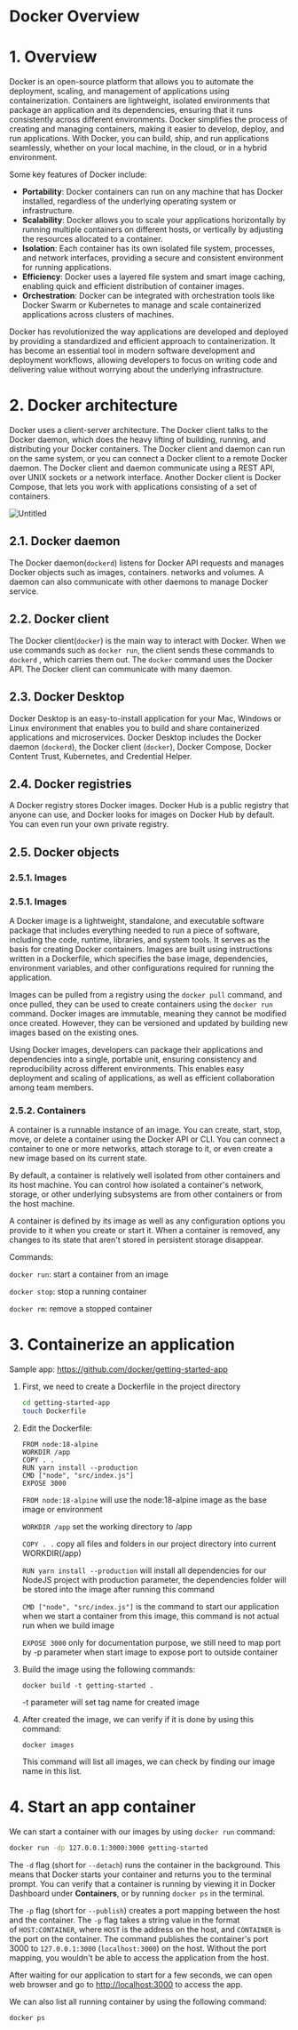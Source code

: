 # Docker Overview

# 1. Overview

Docker is an open-source platform that allows you to automate the deployment, scaling, and management of applications using containerization. Containers are lightweight, isolated environments that package an application and its dependencies, ensuring that it runs consistently across different environments. Docker simplifies the process of creating and managing containers, making it easier to develop, deploy, and run applications. With Docker, you can build, ship, and run applications seamlessly, whether on your local machine, in the cloud, or in a hybrid environment.

Some key features of Docker include:

- **Portability**: Docker containers can run on any machine that has Docker installed, regardless of the underlying operating system or infrastructure.
- **Scalability**: Docker allows you to scale your applications horizontally by running multiple containers on different hosts, or vertically by adjusting the resources allocated to a container.
- **Isolation**: Each container has its own isolated file system, processes, and network interfaces, providing a secure and consistent environment for running applications.
- **Efficiency**: Docker uses a layered file system and smart image caching, enabling quick and efficient distribution of container images.
- **Orchestration**: Docker can be integrated with orchestration tools like Docker Swarm or Kubernetes to manage and scale containerized applications across clusters of machines.

Docker has revolutionized the way applications are developed and deployed by providing a standardized and efficient approach to containerization. It has become an essential tool in modern software development and deployment workflows, allowing developers to focus on writing code and delivering value without worrying about the underlying infrastructure.

# 2. Docker architecture

Docker uses a client-server architecture. The Docker client talks to the Docker daemon, which does the heavy lifting of building, running, and distributing your Docker containers. The Docker client and daemon can run on the same system, or you can connect a Docker client to a remote Docker daemon. The Docker client and daemon communicate using a REST API, over UNIX sockets or a network interface. Another Docker client is Docker Compose, that lets you work with applications consisting of a set of containers.

![Untitled](images/Docker%20Overview%20dd2cd251745c464da9dd570a556694d1/Untitled.png)

## 2.1. Docker daemon

The Docker daemon(`dockerd`) listens for Docker API requests and manages Docker objects such as images, containers. networks and volumes. A daemon can also communicate with other daemons to manage Docker service.

## 2.2. Docker client

The Docker client(`docker`) is the main way to interact with Docker. When we use commands such as `docker run`, the client sends these commands to `dockerd` , which carries them out. The `docker` command uses the Docker API. The Docker client can communicate with many daemon.

## 2.3. Docker Desktop

Docker Desktop is an easy-to-install application for your Mac, Windows or Linux environment that enables you to build and share containerized applications and microservices. Docker Desktop includes the Docker daemon (`dockerd`), the Docker client (`docker`), Docker Compose, Docker Content Trust, Kubernetes, and Credential Helper.

## 2.4. Docker registries

A Docker registry stores Docker images. Docker Hub is a public registry that anyone can use, and Docker looks for images on Docker Hub by default. You can even run your own private registry.

## 2.5. Docker objects

### 2.5.1. Images

### 2.5.1. Images

A Docker image is a lightweight, standalone, and executable software package that includes everything needed to run a piece of software, including the code, runtime, libraries, and system tools. It serves as the basis for creating Docker containers. Images are built using instructions written in a Dockerfile, which specifies the base image, dependencies, environment variables, and other configurations required for running the application.

Images can be pulled from a registry using the `docker pull` command, and once pulled, they can be used to create containers using the `docker run` command. Docker images are immutable, meaning they cannot be modified once created. However, they can be versioned and updated by building new images based on the existing ones.

Using Docker images, developers can package their applications and dependencies into a single, portable unit, ensuring consistency and reproducibility across different environments. This enables easy deployment and scaling of applications, as well as efficient collaboration among team members.

### 2.5.2. Containers

A container is a runnable instance of an image. You can create, start, stop, move, or delete a container using the Docker API or CLI. You can connect a container to one or more networks, attach storage to it, or even create a new image based on its current state.

By default, a container is relatively well isolated from other containers and its host machine. You can control how isolated a container's network, storage, or other underlying subsystems are from other containers or from the host machine.

A container is defined by its image as well as any configuration options you provide to it when you create or start it. When a container is removed, any changes to its state that aren't stored in persistent storage disappear.

Commands:

`docker run`: start a container from an image

`docker stop`: stop a running container

`docker rm`: remove a stopped container

# 3. Containerize an application

Sample app: https://github.com/docker/getting-started-app

1. First, we need to create a Dockerfile in the project directory
    
    ```bash
    cd getting-started-app
    touch Dockerfile
    ```
    
2. Edit the Dockerfile:
    
    ```docker
    FROM node:18-alpine
    WORKDIR /app
    COPY . .
    RUN yarn install --production
    CMD ["node", "src/index.js"]
    EXPOSE 3000
    ```
    
    `FROM node:18-alpine`  will use the node:18-alpine image as the base image or environment
    
    `WORKDIR /app`  set the working directory to /app
    
    `COPY . .`  copy all files and folders in our project directory into current WORKDIR(/app)
    
    `RUN yarn install --production`  will install all dependencies for our NodeJS project with production parameter, the dependencies folder will be stored into the image after running this command
    
    `CMD ["node", "src/index.js"]`  is the command to start our application when we start a container from this image, this command is not actual run when we build image
    
    `EXPOSE 3000` only for documentation purpose, we still need to map port by -p parameter when start image to expose port to outside container
    
3. Build the image using the following commands:
    
    `docker build -t getting-started .`
    
    -t parameter will set tag name for created image
    
4. After created the image, we can verify if it is done by using this command:
    
    `docker images`
    
    This command will list all images, we can check by finding our image name in this list.
    

# 4. Start an app container

We can start a container with our images by using `docker run` command:

```bash
docker run -dp 127.0.0.1:3000:3000 getting-started
```

The `-d` flag (short for `--detach`) runs the container in the background. This means that Docker starts your container and returns you to the terminal prompt. You can verify that a container is running by viewing it in Docker Dashboard under **Containers**, or by running `docker ps` in the terminal.

The `-p` flag (short for `--publish`) creates a port mapping between the host and the container. The `-p` flag takes a string value in the format of `HOST:CONTAINER`, where `HOST` is the address on the host, and `CONTAINER` is the port on the container. The command publishes the container's port 3000 to `127.0.0.1:3000` (`localhost:3000`) on the host. Without the port mapping, you wouldn't be able to access the application from the host.

After waiting for our application to start for a few seconds, we can open web browser and go to [http://localhost:3000](http://localhost:3000) to access the app.

We can also list all running container by using the following command:

```bash
docker ps
```